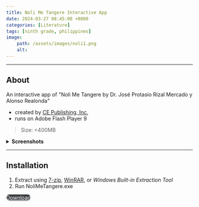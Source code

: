 ```yaml
---
title: Noli Me Tangere Interactive App
date: 2024-03-27 08:45:00 +0800
categories: [Literature]
tags: [ninth grade, philippines]
image: 
    path: /assets/images/noli1.png
    alt: 
---
```


---

## About

An interactive app of "Noli Me Tangere by Dr. José Protasio Rizal Mercado y Alonso Realonda" 
- created by [CE Publishing, Inc.](https://cepublishing.com/)
- runs on Adobe Flash Player 9

> Size: <400MB

<details> 
<summary><strong>Screenshots</strong></summary>
<img src="/assets/images/noli2.png" alt="" />
<img src="/assets/images/noli3.png" alt="" />
</details>

---

## Installation

1. Extract using [7-zip](https://www.7-zip.org/), [WinRAR](https://www.win-rar.com/), or *Windows Built-in Extraction Tool*
2. Run NoliMeTangere.exe

<a href="https://github.com/mxsoju/nolimetangere/archive/refs/tags/latest.zip" class="btn btn-primary" style="border-radius: 20px;">Download</a>

<style>
.btn-primary {
    background-color: #3b3e42;
    color: #fff;
    border-color: #3b3e42;
}
.btn-primary:hover {
    background-color: #4c5056;
    color: #fff;
    border-color: #4c5056;
}
</style>